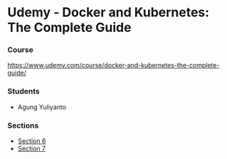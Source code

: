 # Udemy - Docker and Kubernetes: The Complete Guide


### Course
https://www.udemy.com/course/docker-and-kubernetes-the-complete-guide/


### Students
- Agung Yuliyanto []()


### Sections
- [Section 6](https://github.com/agung-learns/udemy-docker-kubernetes/tree/feature/section-6)
- [Section 7](https://github.com/agung-learns/udemy-docker-kubernetes/tree/feature/section-7)